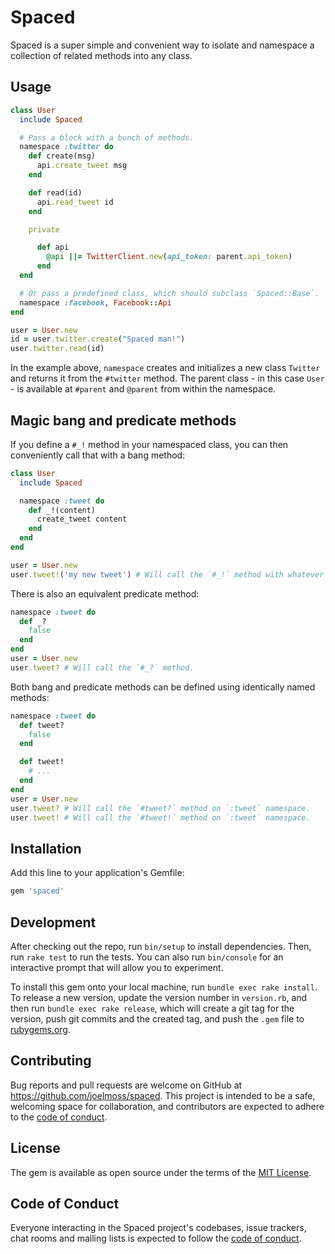 # Spaced

Spaced is a super simple and convenient way to isolate and namespace a collection of related methods into any class.

## Usage

```ruby
class User
  include Spaced

  # Pass a block with a bunch of methods.
  namespace :twitter do
    def create(msg)
      api.create_tweet msg
    end

    def read(id)
      api.read_tweet id
    end

    private

      def api
        @api ||= TwitterClient.new(api_token: parent.api_token)
      end
  end

  # Or pass a predefined class, which should subclass `Spaced::Base`.
  namespace :facebook, Facebook::Api
end

user = User.new
id = user.twitter.create("Spaced man!")
user.twitter.read(id)
```

In the example above, `namespace` creates and initializes a new class `Twitter` and returns it from the `#twitter` method. The parent class - in this case `User` - is available at `#parent` and `@parent` from within the namespace.

## Magic bang and predicate methods

If you define a `#_!` method in your namespaced class, you can then conveniently call that with a bang method:

```ruby
class User
  include Spaced

  namespace :tweet do
    def _!(content)
      create_tweet content
    end
  end
end

user = User.new
user.tweet!('my new tweet') # Will call the `#_!` method with whatever arguments you give it.
```

There is also an equivalent predicate method:

```ruby
namespace :tweet do
  def _?
    false
  end
end
user = User.new
user.tweet? # Will call the `#_?` method.
```

Both bang and predicate methods can be defined using identically named methods:

```ruby
namespace :tweet do
  def tweet?
    false
  end

  def tweet!
    # ...
  end
end
user = User.new
user.tweet? # Will call the `#tweet?` method on `:tweet` namespace.
user.tweet! # Will call the `#tweet!` method on `:tweet` namespace.
```

## Installation

Add this line to your application's Gemfile:

```ruby
gem 'spaced'
```

## Development

After checking out the repo, run `bin/setup` to install dependencies. Then, run `rake test` to run the tests. You can also run `bin/console` for an interactive prompt that will allow you to experiment.

To install this gem onto your local machine, run `bundle exec rake install`. To release a new version, update the version number in `version.rb`, and then run `bundle exec rake release`, which will create a git tag for the version, push git commits and the created tag, and push the `.gem` file to [rubygems.org](https://rubygems.org).

## Contributing

Bug reports and pull requests are welcome on GitHub at https://github.com/joelmoss/spaced. This project is intended to be a safe, welcoming space for collaboration, and contributors are expected to adhere to the [code of conduct](https://github.com/joelmoss/spaced/blob/master/CODE_OF_CONDUCT.md).

## License

The gem is available as open source under the terms of the [MIT License](https://opensource.org/licenses/MIT).

## Code of Conduct

Everyone interacting in the Spaced project's codebases, issue trackers, chat rooms and mailing lists is expected to follow the [code of conduct](https://github.com/joelmoss/spaced/blob/master/CODE_OF_CONDUCT.md).
